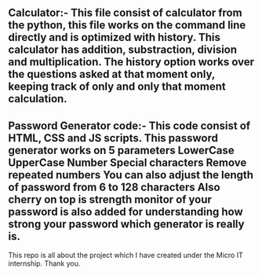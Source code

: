 Calculator:-
This file consist of calculator from the python, this file works on the command line directly and is optimized with history.
This calculator has addition, substraction, division and multiplication.
The history option works over the questions asked at that moment only, keeping track of only and only that moment calculation.
-----
Password Generator code:-
This code consist of HTML, CSS and JS scripts.
This password generator works on 5 parameters
  LowerCase
  UpperCase
  Number
  Special characters
  Remove repeated numbers
You can also adjust the length of password from 6 to 128 characters
Also cherry on top is strength monitor of your password is also added for understanding how strong your password which generator is really is.
-----
This repo is all about the project which I have created under the Micro IT internship.
Thank you.

